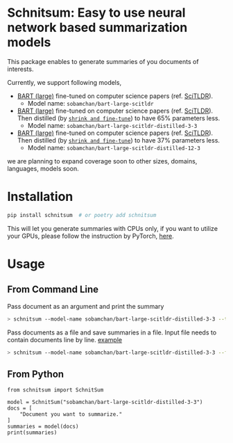 # Schnitsum: Easy to use neural network based summarization models

This package enables to generate summaries of you documents of interests.

Currently, we support following models,

- [BART (large)](https://aclanthology.org/2020.acl-main.703) fine-tuned on computer science papers (ref. [SciTLDR](https://aclanthology.org/2020.findings-emnlp.428)).
  - Model name: `sobamchan/bart-large-scitldr`
- [BART (large)](https://aclanthology.org/2020.acl-main.703) fine-tuned on computer science papers (ref. [SciTLDR](https://aclanthology.org/2020.findings-emnlp.428)). Then distilled (by [`shrink and fine-tune`](http://arxiv.org/abs/2010.13002)) to have 65% parameters less.
  - Model name: `sobamchan/bart-large-scitldr-distilled-3-3`
- [BART (large)](https://aclanthology.org/2020.acl-main.703) fine-tuned on computer science papers (ref. [SciTLDR](https://aclanthology.org/2020.findings-emnlp.428)). Then distilled (by [`shrink and fine-tune`](http://arxiv.org/abs/2010.13002)) to have 37% parameters less.
  - Model name: `sobamchan/bart-large-scitldr-distilled-12-3`

we are planning to expand coverage soon to other sizes, domains, languages, models soon.


# Installation

```bash
pip install schnitsum  # or poetry add schnitsum
```

This will let you generate summaries with CPUs only, if you want to utilize your GPUs, please follow the instruction by PyTorch, [here](https://pytorch.org/get-started/locally/).


# Usage

## From Command Line
Pass document as an argument and print the summary
```sh
> schnitsum --model-name sobamchan/bart-large-scitldr-distilled-3-3 --text "Text to summarize"
```

Pass documents as a file and save summaries in a file.
Input file needs to contain documents line by line. [example](https://github.com/sobamchan/schnitsum/blob/main/examples/docs.txt)
```sh
> schnitsum --model-name sobamchan/bart-large-scitldr-distilled-3-3 --file docs.txt --opath sums.txt
```

## From Python
```py3
from schnitsum import SchnitSum

model = SchnitSum("sobamchan/bart-large-scitldr-distilled-3-3")
docs = [
    "Document you want to summarize."
]
summaries = model(docs)
print(summaries)
```
